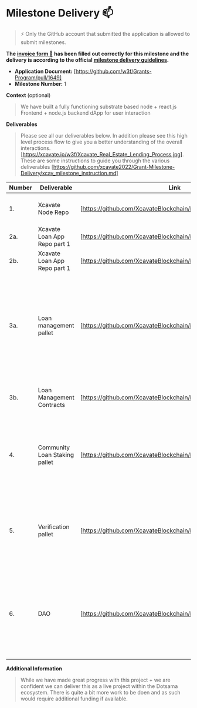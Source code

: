 # Milestone Delivery :mailbox:

> ⚡ Only the GitHub account that submitted the application is allowed to submit milestones. 

**The [invoice form :pencil:](https://docs.google.com/forms/d/e/1FAIpQLSfmNYaoCgrxyhzgoKQ0ynQvnNRoTmgApz9NrMp-hd8mhIiO0A/viewform) has been filled out correctly for this milestone and the delivery is according to the official [milestone delivery guidelines](https://github.com/w3f/Grants-Program/blob/master/docs/Support%20Docs/milestone-deliverables-guidelines.md).**  

* **Application Document:** [https://github.com/w3f/Grants-Program/pull/1649]
* **Milestone Number:** 1

**Context** (optional)
> We have built a fully functioning substrate based node + react.js Frontend + node.js backend dApp for user interaction

**Deliverables**
> Please see all our deliverables below. In addition please see this high level process flow to give you a better understanding of the overall interactions. [https://xcavate.io/w3f/Xcavate_Real_Estate_Lending_Process.jpg]. These are some instructions to guide you through the various deliverables [https://github.com/xcavate2022/Grant-Milestone-Delivery/xcav_milestone_instruction.md]


| Number | Deliverable | Link | Notes |
| ------------- | ------------- | ------------- |------------- |
| 1. | Xcavate Node Repo | [https://github.com/XcavateBlockchain/MarketplaceMVP_Substrate] | This is a fully functioning substrate node | 
| 2a.  | Xcavate Loan App Repo part 1 | [https://github.com/XcavateBlockchain/MVP_Frontend] | React.js Frontend | 
| 2b.  | Xcavate Loan App Repo part 1 | [https://github.com/XcavateBlockchain/MVP_Backend] | node.js Backend | 
| 3a.  | Loan management pallet | [https://github.com/XcavateBlockchain/MarketplaceMVP_Substrate] | Actually called Community Loan Pallet - A percentage of all XCAV tokens will be deposited in an account, once minted, to facilitate all approved real estate developer loans  |
| 3b.  | Loan Management Contracts | [https://github.com/XcavateBlockchain/lending_protocol_contracts] | Ink! based contracts that interact with the contracts pallet  | 
| 4.  | Community Loan Staking pallet | [https://github.com/XcavateBlockchain/MarketplaceMVP_Substrate] | Community Loan Staking - This is its basic format... additional work is needed to make production ready  | 
| 5.  | Verification pallet | [https://github.com/XcavateBlockchain/kilt-credentials] | Not a pallet - It leverages the KILT protocol - going forward this will be a DID pallet that communicates with KILT via XCM  | 
| 6.  | DAO | [https://github.com/XcavateBlockchain/MarketplaceMVP_Substrate] | Our chain uses the SUDO pallet... this will continue until it has matured enough for the full community governance structure to be implemented  | 


**Additional Information**
> While we have made great progress with this project + we are confident we can deliver this as a live project within the Dotsama ecosystem. There is quite a bit more work to be doen and as such would require additional funding if available.
